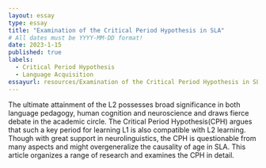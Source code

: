 ```yaml
---
layout: essay
type: essay
title: "Examination of the Critical Period Hypothesis in SLA"
# All dates must be YYYY-MM-DD format!
date: 2023-1-15
published: true
labels:
  - Critical Period Hypothesis
  - Language Acquisition
essayurl: resources/Examination of the Critical Period Hypothesis in SLA.docx
---
```


The ultimate attainment of the L2 possesses broad significance in both language pedagogy, human cognition and neuroscience and draws fierce debate in the academic circle. The Critical Period Hypothesis(CPH) argues that such a key period for learning L1 is also compatible with L2 learning. Though with great support in neurolinguistics, the CPH is questionable from many aspects and might overgeneralize the causality of age in SLA. This article organizes a range of research and examines the CPH in detail.